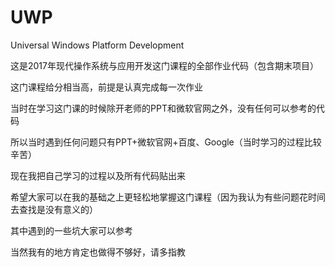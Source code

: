 # UWP
Universal Windows Platform Development

这是2017年现代操作系统与应用开发这门课程的全部作业代码（包含期末项目）

这门课程给分相当高，前提是认真完成每一次作业

当时在学习这门课的时候除开老师的PPT和微软官网之外，没有任何可以参考的代码

所以当时遇到任何问题只有PPT+微软官网+百度、Google（当时学习的过程比较辛苦）

现在我把自己学习的过程以及所有代码贴出来

希望大家可以在我的基础之上更轻松地掌握这门课程（因为我认为有些问题花时间去查找是没有意义的）

其中遇到的一些坑大家可以参考

当然我有的地方肯定也做得不够好，请多指教
